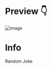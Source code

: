 # Preview 👇 #

![image](https://github.com/PYRONstar/py/assets/61857525/d052de7a-5746-446b-9993-7b5b8a579d13)

# Info #

Random Joke
